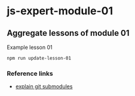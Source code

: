 # js-expert-module-01

## Aggregate lessons of module 01

Example lesson 01

```bash
npm run update-lesson-01
```

### Reference links

- [explain git submodules](https://imasters.com.br/desenvolvimento/utilizando-o-git-submodules)